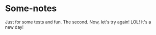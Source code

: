 # Some-notes
 Just for some tests and fun.
 The second.
 Now, let's try again!
 LOL! It's a new day!